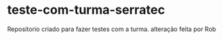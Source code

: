 # teste-com-turma-serratec
Repositorio criado para fazer testes com a turma.
alteração feita por Rob
